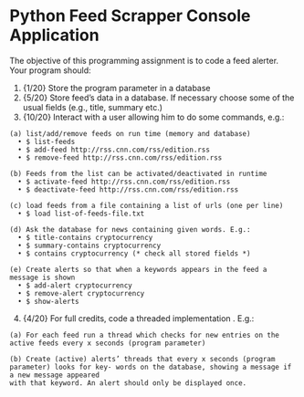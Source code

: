 # Python Feed Scrapper Console Application

The objective of this programming assignment is to code a feed alerter. Your program should:
  1. {1/20} Store the program parameter in a database
  2. {5/20} Store feed’s data in a database. If necessary choose some of the usual fields (e.g., title, summary etc.)
  3. {10/20} Interact with a user allowing him to do some commands, e.g.: 
  
    (a) list/add/remove feeds on run time (memory and database)
      • $ list-feeds
      • $ add-feed http://rss.cnn.com/rss/edition.rss
      • $ remove-feed http://rss.cnn.com/rss/edition.rss
  
    (b) Feeds from the list can be activated/deactivated in runtime
      • $ activate-feed http://rss.cnn.com/rss/edition.rss
      • $ deactivate-feed http://rss.cnn.com/rss/edition.rss 
      
    (c) load feeds from a file containing a list of urls (one per line)
      • $ load list-of-feeds-file.txt
    
    (d) Ask the database for news containing given words. E.g.:
      • $ title-contains cryptocurrency
      • $ summary-contains cryptocurrency
      • $ contains cryptocurrency (* check all stored fields *)
    
    (e) Create alerts so that when a keywords appears in the feed a message is shown
      • $ add-alert cryptocurrency
      • $ remove-alert cryptocurrency
      • $ show-alerts
      
   4. {4/20} For full credits, code a threaded implementation . E.g.:

    (a) For each feed run a thread which checks for new entries on the active feeds every x seconds (program parameter)
    
    (b) Create (active) alerts’ threads that every x seconds (program parameter) looks for key- words on the database, showing a message if a new message appeared
    with that keyword. An alert should only be displayed once.
